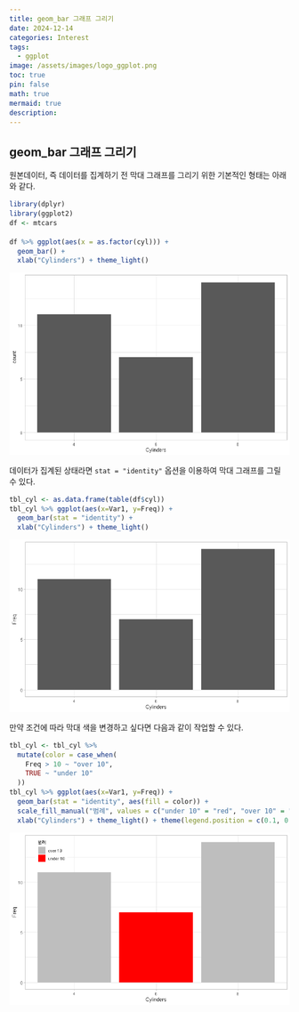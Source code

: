 ```yaml
---
title: geom_bar 그래프 그리기
date: 2024-12-14
categories: Interest
tags: 
  - ggplot
image: /assets/images/logo_ggplot.png
toc: true
pin: false
math: true
mermaid: true
description: 
---
```


## geom_bar 그래프 그리기

원본데이터, 즉 데이터를 집계하기 전 막대 그래프를 그리기 위한 기본적인 형태는 아래와 같다.

``` r
library(dplyr)
library(ggplot2)
df <- mtcars

df %>% ggplot(aes(x = as.factor(cyl))) +
  geom_bar() +
  xlab("Cylinders") + theme_light()
```

![](/assets/images/2024-12-14-geom_bar_01.png)

데이터가 집계된 상태라면 `stat = "identity"` 옵션을 이용하여 막대 그래프를 그릴 수 있다.

``` r
tbl_cyl <- as.data.frame(table(df$cyl))
tbl_cyl %>% ggplot(aes(x=Var1, y=Freq)) +
  geom_bar(stat = "identity") +
  xlab("Cylinders") + theme_light()
```

![](/assets/images/2024-12-14-geom_bar_02.png)

만약 조건에 따라 막대 색을 변경하고 싶다면 다음과 같이 작업할 수 있다.

```r
tbl_cyl <- tbl_cyl %>% 
  mutate(color = case_when(
    Freq > 10 ~ "over 10",
    TRUE ~ "under 10"
  ))
tbl_cyl %>% ggplot(aes(x=Var1, y=Freq)) +
  geom_bar(stat = "identity", aes(fill = color)) +
  scale_fill_manual("범례", values = c("under 10" = "red", "over 10" = "gray")) +
  xlab("Cylinders") + theme_light() + theme(legend.position = c(0.1, 0.9))
```

![](/assets/images/2024-12-14-geom_bar_03.png)


